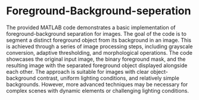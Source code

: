 # Foreground-Background-seperation
The provided MATLAB code demonstrates a basic implementation of foreground-background separation for images. The goal of the code is to segment a distinct foreground object from its background in an image. This is achieved through a series of image processing steps, including grayscale conversion, adaptive thresholding, and morphological operations. The code showcases the original input image, the binary foreground mask, and the resulting image with the separated foreground object displayed alongside each other. The approach is suitable for images with clear object-background contrast, uniform lighting conditions, and relatively simple backgrounds. However, more advanced techniques may be necessary for complex scenes with dynamic elements or challenging lighting conditions.
